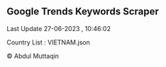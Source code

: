 

## Google Trends Keywords Scraper 
 
Last Update 27-06-2023 , 10:46:02

Country List :
VIETNAM.json



© Abdul Muttaqin 
